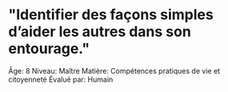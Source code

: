 # "Identifier des façons simples d’aider les autres dans son entourage."

Âge: 8
Niveau: Maître
Matière: Compétences pratiques de vie et citoyenneté
Évalué par: Humain